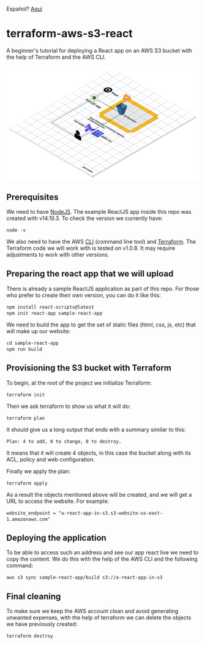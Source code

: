Español? [Aquí](README.es.md)

# terraform-aws-s3-react

A beginner's tutorial for deploying a React app on an AWS S3 bucket with the help of Terraform and the AWS CLI.

![Diagram](/img/diagram.png?raw=true 'Diagram')

## Prerequisites

We need to have [NodeJS](https://nodejs.org/es/download/ 'NodeJS Download Page'). The example ReactJS app inside this repo was created with v14.19.3. To check the version we currently have:

```console
node -v
```

We also need to have the AWS [CLI](https://docs.aws.amazon.com/cli/latest/userguide/getting-started-install.html) (command line tool) and [Terraform](https://www.terraform.io/downloads). The Terraform code we will work with is tested on v1.0.8. It may require adjustments to work with other versions.

## Preparing the react app that we will upload

There is already a sample ReactJS application as part of this repo. For those who prefer to create their own version, you can do it like this:

```console
npm install react-scripts@latest
npm init react-app sample-react-app
```

We need to build the app to get the set of static files (html, css, js, etc) that will make up our website:

```console
cd sample-react-app
npm run build
```

## Provisioning the S3 bucket with Terraform

To begin, at the root of the project we initialize Terraform:

```console
terraform init
```

Then we ask terraform to show us what it will do:

```console
terraform plan
```

It should give us a long output that ends with a summary similar to this:

```console
Plan: 4 to add, 0 to change, 0 to destroy.
```

It means that it will create 4 objects, in this case the bucket along with its ACL, policy and web configuration.

Finally we apply the plan:

```console
terraform apply
```

As a result the objects mentioned above will be created, and we will get a URL to access the website. For example:

```console
website_endpoint = "a-react-app-in-s3.s3-website-us-east-1.amazonaws.com"
```

## Deploying the application

To be able to access such an address and see our app react live we need to copy the content. We do this with the help of the AWS CLI and the following command:

```console
aws s3 sync sample-react-app/build s3://a-react-app-in-s3
```

## Final cleaning

To make sure we keep the AWS account clean and avoid generating unwanted expenses, with the help of terraform we can delete the objects we have previously created:

```console
terraform destroy
```
